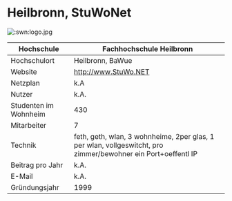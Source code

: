 # Heilbronn, StuWoNet

![:swn:logo.jpg](swn/logo.jpg)

Hochschule             | Fachhochschule Heilbronn
-----------------------|---------------------------------------------------------------------------------------------------------------
Hochschulort           | Heilbronn, BaWue
Website                | <http://www.StuWo.NET>
Netzplan               | k.A
Nutzer                 | k.A.
Studenten im Wohnheim  | 430
Mitarbeiter            | 7
Technik                | feth, geth, wlan, 3 wohnheime, 2per glas, 1 per wlan, vollgeswitcht, pro zimmer/bewohner ein Port+oeffentl IP
Beitrag pro Jahr       | k.A.
E-Mail                 | k.A.
Gründungsjahr          | 1999
